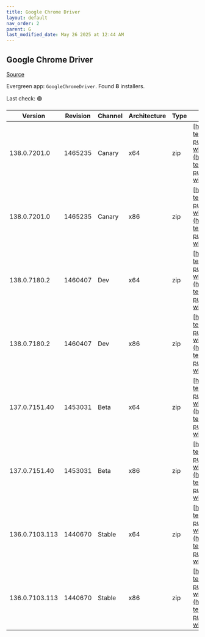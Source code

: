 ```yaml
---
title: Google Chrome Driver
layout: default
nav_order: 2
parent: G
last_modified_date: May 26 2025 at 12:44 AM
---
```


## Google Chrome Driver

[Source](https://googlechromelabs.github.io/chrome-for-testing/)

Evergreen app: `GoogleChromeDriver`. Found **8** installers.

Last check: 🟢

| Version        | Revision | Channel | Architecture | Type | URI                                                                                                                                                                                                          |
| -------------- | -------- | ------- | ------------ | ---- | ------------------------------------------------------------------------------------------------------------------------------------------------------------------------------------------------------------ |
| 138.0.7201.0   | 1465235  | Canary  | x64          | zip  | [https://storage.googleapis.com/chrome-for-testing-public/138.0.7201.0/win64/chromedriver-win64.zip](https://storage.googleapis.com/chrome-for-testing-public/138.0.7201.0/win64/chromedriver-win64.zip)     |
| 138.0.7201.0   | 1465235  | Canary  | x86          | zip  | [https://storage.googleapis.com/chrome-for-testing-public/138.0.7201.0/win32/chromedriver-win32.zip](https://storage.googleapis.com/chrome-for-testing-public/138.0.7201.0/win32/chromedriver-win32.zip)     |
| 138.0.7180.2   | 1460407  | Dev     | x64          | zip  | [https://storage.googleapis.com/chrome-for-testing-public/138.0.7180.2/win64/chromedriver-win64.zip](https://storage.googleapis.com/chrome-for-testing-public/138.0.7180.2/win64/chromedriver-win64.zip)     |
| 138.0.7180.2   | 1460407  | Dev     | x86          | zip  | [https://storage.googleapis.com/chrome-for-testing-public/138.0.7180.2/win32/chromedriver-win32.zip](https://storage.googleapis.com/chrome-for-testing-public/138.0.7180.2/win32/chromedriver-win32.zip)     |
| 137.0.7151.40  | 1453031  | Beta    | x64          | zip  | [https://storage.googleapis.com/chrome-for-testing-public/137.0.7151.40/win64/chromedriver-win64.zip](https://storage.googleapis.com/chrome-for-testing-public/137.0.7151.40/win64/chromedriver-win64.zip)   |
| 137.0.7151.40  | 1453031  | Beta    | x86          | zip  | [https://storage.googleapis.com/chrome-for-testing-public/137.0.7151.40/win32/chromedriver-win32.zip](https://storage.googleapis.com/chrome-for-testing-public/137.0.7151.40/win32/chromedriver-win32.zip)   |
| 136.0.7103.113 | 1440670  | Stable  | x64          | zip  | [https://storage.googleapis.com/chrome-for-testing-public/136.0.7103.113/win64/chromedriver-win64.zip](https://storage.googleapis.com/chrome-for-testing-public/136.0.7103.113/win64/chromedriver-win64.zip) |
| 136.0.7103.113 | 1440670  | Stable  | x86          | zip  | [https://storage.googleapis.com/chrome-for-testing-public/136.0.7103.113/win32/chromedriver-win32.zip](https://storage.googleapis.com/chrome-for-testing-public/136.0.7103.113/win32/chromedriver-win32.zip) |
